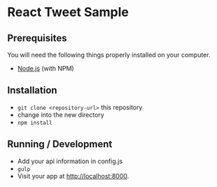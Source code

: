 # React Tweet Sample

## Prerequisites

You will need the following things properly installed on your computer.

* [Node.js](http://nodejs.org/) (with NPM)


## Installation

* `git clone <repository-url>` this repository
* change into the new directory
* `npm install`

## Running / Development

* Add your api information in config.js
* `gulp`
* Visit your app at [http://localhost:8000](http://localhost:8000).